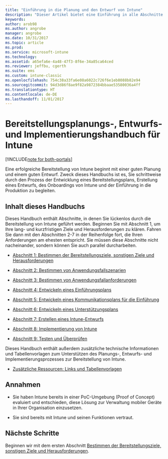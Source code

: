 ```yaml
---
title: "Einführung in die Planung und den Entwurf von Intune"
description: "Dieser Artikel bietet eine Einführung in alle Abschnitte der Planung, des Entwurfs und der Implementierung von Intune. Tools zum Bestimmen von Zielen, Anwendungsfallszenarien und Anforderungen, Erstellen von Rollout- und Kommunikationsplänen sowie von Support-, Test- und Überprüfungsplänen."
keywords: 
author: arob98
ms.author: angrobe
manager: angrobe
ms.date: 10/31/2017
ms.topic: article
ms.prod: 
ms.service: microsoft-intune
ms.technology: 
ms.assetid: a65efa6e-4a48-47f3-8f6e-34a85ca64ced
ms.reviewer: jeffbu, cgerth
ms.suite: ems
ms.custom: intune-classic
ms.openlocfilehash: 754c38a33fa6e08a6022c726f6e1eb8088b82e94
ms.sourcegitcommit: 94d3d86f8ae9f82a9872384bbaae53580036a4ff
ms.translationtype: HT
ms.contentlocale: de-DE
ms.lasthandoff: 11/01/2017
---
```

# <a name="intune-deployment-planning-design-and-implementation-guide"></a>Bereitstellungsplanungs-, Entwurfs- und Implementierungshandbuch für Intune

[!INCLUDE[note for both-portals](./includes/note-for-both-portals.md)]

Eine erfolgreiche Bereitstellung von Intune beginnt mit einer guten Planung und einem guten Entwurf. Zweck dieses Handbuchs ist es, Sie schrittweise durch den Prozess der Entwicklung eines Bereitstellungsplans, Erstellung eines Entwurfs, des Onboardings von Intune und der Einführung in die Produktion zu begleiten.

## <a name="whats-included-in-this-guide"></a>Inhalt dieses Handbuchs

Dieses Handbuch enthält Abschnitte, in denen Sie lückenlos durch die Bereitstellung von Intune geführt werden. Beginnen Sie mit Abschnitt 1, um Ihre lang- und kurzfristigen Ziele und Herausforderungen zu klären. Fahren Sie dann mit den Abschnitten 2-7 in der Reihenfolge fort, die Ihren Anforderungen am ehesten entspricht. Sie müssen diese Abschnitte nicht nacheinander, sondern können Sie auch parallel durcharbeiten.

-   [Abschnitt 1: Bestimmen der Bereitstellungsziele, sonstigen Ziele und Herausforderungen](planning-guide-deployment-goals.md)

-   [Abschnitt 2: Bestimmen von Anwendungsfallszenarien](planning-guide-scenarios.md)

-   [Abschnitt 3: Bestimmen von Anwendungsfallanforderungen](planning-guide-requirements.md)

-   [Abschnitt 4: Entwickeln eines Einführungsplans](planning-guide-rollout-plan.md)

-   [Abschnitt 5: Entwickeln eines Kommunikationsplans für die Einführung](planning-guide-communication-plan.md)

-   [Abschnitt 6: Entwickeln eines Unterstützungsplans](planning-guide-support-plan.md)

-   [Abschnitt 7: Erstellen eines Intune-Entwurfs](planning-guide-design.md)

-   [Abschnitt 8: Implementierung von Intune](planning-guide-onboarding.md)

-   [Abschnitt 9: Testen und Überprüfen](planning-guide-test-validation.md)

Dieses Handbuch enthält außerdem zusätzliche technische Informationen und Tabellenvorlagen zum Unterstützen des Planungs-, Entwurfs- und Implementierungsprozesses zur Bereitstellung von Intune.

-   [Zusätzliche Ressourcen: Links und Tabellenvorlagen](planning-guide-resources.md)

## <a name="assumptions"></a>Annahmen

-   Sie haben Intune bereits in einer PoC-Umgebung (Proof of Concept) evaluiert und entschieden, diese Lösung zur Verwaltung mobiler Geräte in Ihrer Organisation einzusetzen.

-   Sie sind bereits mit Intune und seinen Funktionen vertraut.

## <a name="next-steps"></a>Nächste Schritte

Beginnen wir mit dem ersten Abschnitt [Bestimmen der Bereitstellungsziele, sonstigen Ziele und Herausforderungen](planning-guide-deployment-goals.md).
